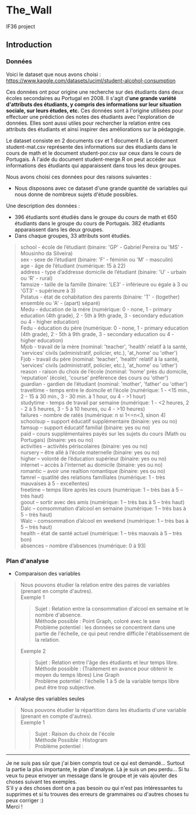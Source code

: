 # The_Wall  
IF36 project  
  
  
## Introduction  

### Données  

Voici le dataset que nous avons choisi : https://www.kaggle.com/datasets/uciml/student-alcohol-consumption  
  
Ces données ont pour origine une recherche sur des étudiants dans deux écoles secondaires au Portugal en 2008. Il s'agit d'**une grande variété d'attributs des étudiants, y compris des informations sur leur situation sociale, sur leurs études, etc.** Ces données sont à l'origine utilisées pour effectuer une prédiction des notes des étudiants avec l'exploration de données. Elles sont aussi utiles pour rechercher la relation entre ces attributs des étudiants et ainsi inspirer des améliorations sur la pédagogie.   
  
Le dataset consiste en 2 documents csv et 1 document R. Le document student-mat.csv représente des informations sur des étudiants dans le cours de math et le document student-por.csv sur ceux dans le cours de Portugais. À l'aide du document student-merge.R on peut accéder aux informations des étudiants qui apparaissent dans tous les deux groupes.   
  
Nous avons choisi ces données pour des raisons suivantes :   
+ Nous disposons avec ce dataset d'une grande quantité de variables qui nous donne de nombreux sujets d'étude possibles.   
  
Une description des données :    
+ 396 étudiants sont étudiés dans le groupe du cours de math et 650 étudiants dans le groupe du cours de Portugais. 382 étudiants apparaissent dans les deux groupes.   
+ Dans chaque groupes, 33 attributs sont étudiés.   
> school - école de l’étudiant (binaire: 'GP' - Gabriel Pereira ou 'MS' - Mousinho da Silveira)  
> sex - sexe de l’étudiant (binaire: 'F' - féminin ou 'M' - masculin)  
> age - âge de l’étudiant (numérique: 15 à 22)  
> address - type d’addresse domicile de l’étudiant (binaire: 'U' - urbain ou 'R' - rural)  
> famsize - taille de la famille (binaire: 'LE3' - inférieure ou égale à 3 ou 'GT3' - supérieure à 3)  
> Pstatus - état de cohabitation des parents (binaire: 'T' - (together) ensemble ou 'A' - (apart) séparé)  
> Medu - éducation de la mère (numérique: 0 - none, 1 - primary education (4th grade), 2 - 5th à 9th grade, 3 - secondary education ou 4 - higher education)  
> Fedu - éducation du père (numérique: 0 - none, 1 - primary education (4th grade), 2 - 5th à 9th grade, 3 - secondary education ou 4 - higher education)  
> Mjob - travail de la mère (nominal: 'teacher', 'health' relatif à la santé, 'services' civils (administratif, policier, etc.), 'at_home' ou 'other')  
> Fjob - travail du père (nominal: 'teacher', 'health' relatif à la santé, 'services' civils (administratif, policier, etc.), 'at_home' ou 'other')  
> reason - raison du choix de l’école (nominal: 'home' près du domicile, 'reputation' (école), 'course' préférence des cours ou 'other')  
> guardian - gardien de l’étudiant (nominal: 'mother', 'father' ou 'other')  
> traveltime - temps entre le doimcile et l’école (numérique: 1 - <15 min., 2 - 15 à 30 min., 3 - 30 min. à 1 hour, ou 4 - >1 hour)  
> studytime - temps de travail par semaine (numérique: 1 - <2 heures, 2 - 2 à 5 heures, 3 - 5 à 10 heures, ou 4 - >10 heures)  
> failures - nombre de ratés (numérique: n si 1<=n<3, sinon 4)  
> schoolsup – support éducatif supplémentaire (binaire: yes ou no)  
> famsup – support éducatif familial (binaire: yes ou no)  
> paid – cours supplémentaires payés sur les sujets du cours (Math ou Portugais) (binaire: yes ou no)  
> activities – activités périscolaires (binaire: yes ou no)  
> nursery – être allé à l’école maternelle (binaire: yes ou no)  
> higher – volonté de l’éducation supérieur (binaire: yes ou no)  
> internet – accès à l’internet au domicile (binaire: yes ou no)  
> romantic – avoir une realtion romantique (binaire: yes ou no)  
> famrel – quatlité des relations familliales (numérique: 1 - très mauvaises à 5 - excellentes)  
> freetime – temps libre après les cours (numérique: 1 – très bas à 5 – très haut)  
> goout – sortir avec des amis (numérique: 1 – très bas à 5 – très haut)  
> Dalc – comsommation d’alcool en semaine (numérique: 1 – très bas à 5 – très haut)  
> Walc - comsommation d’alcool en weekend (numérique: 1 – très bas à 5 – très haut)  
> health – état de santé actuel (numérique: 1 – très mauvais à 5 – très bon)  
> absences – nombre d’absences (numérique: 0 à 93)  

### Plan d'analyse  

+ Comparaison des variables  
> Nous pouvons étudier la relation entre des paires de variables (prenant en compte d'autres).   
> Exemple 1  
> > Sujet : Relation entre la consommation d'alcool en semaine et le nombre d'absence.   
> > Méthode possible : Point Graph, coloré avec le sexe  
> > Problème potentiel : les données se concentrent dans une partie de l'échelle, ce qui peut rendre difficile l'établissement de la relation.   
> > 
> Exemple 2  
> > Sujet : Relation entre l'âge des étudiants et leur temps libre.   
> > Méthode possible : (Traitement en avance pour obtenir le moyen du temps libres) Line Graph  
> > Problème potentiel :  l'échelle 1 à 5 de la variable temps libre peut être trop subjective. 
> > 
+ Analyse des variables seules  
> Nous pouvons étudier la répartition dans les étudiants d'une variable (prenant en compte d'autres).   
> Exemple 1  
> > Sujet : Raison du choix de l'école  
> > Méthode Possible :  Histogram  
> > Problème potentiel :  

  
***
Je ne suis pas sûr que j'ai bien compris tout ce qui est demandé... Surtout la partie la plus importante, le plan d'analyse. Là je suis un peu perdu... Si tu veux tu peux envoyer un message dans le groupe et je vais ajouter des choses suivant tes exemples.   
S'il y a des choses dont on a pas besoin ou qui n'est pas intéressantes tu supprimes et si tu trouves des erreurs de grammaires ou d'autres choses tu peux corriger :)  
Merci !   
